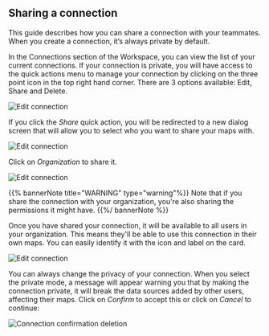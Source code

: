 ## Sharing a connection

This guide describes how you can share a connection with your teammates. When you create a connection, it’s always private by default.

In the Connections section of the Workspace, you can view the list of your current connections. If your connection is private, you will have access to the quick actions menu to manage your connection by clicking on the three point icon in the top right hand corner. There are 3 options available: Edit, Share and Delete.

![Edit connection](/img/cloud-native-workspace/connections/the_connections_share.png)

If you click the *Share* quick action, you will be redirected to a new dialog screen that will allow you to select who you want to share your maps with. 

![Edit connection](/img/cloud-native-workspace/connections/the_connections_sharing_options_private.png)

Click on *Organization* to share it. 

![Edit connection](/img/cloud-native-workspace/connections/the_connections_sharing_options_organization.png)

{{% bannerNote title="WARNING" type="warning"%}}
Note that if you share the connection with your organization, you're also sharing the permissions it might have.
{{%/ bannerNote %}}

Once you have shared your connection, it will be available to all users in your organization. This means they'll be able to use this connection in their own maps. You can easily identify it with the icon and label on the card.

![Edit connection](/img/cloud-native-workspace/connections/the_connections_shared_connection.png)

You can always change the privacy of your connection. When you select the private mode, a message will appear warning you that by making the connection private, it will break the data sources added by other users, affecting their maps. Click on *Confirm* to accept this or click on *Cancel* to continue:

![Connection confirmation deletion](/img/cloud-native-workspace/connections/the_connections_private_warning.png)
